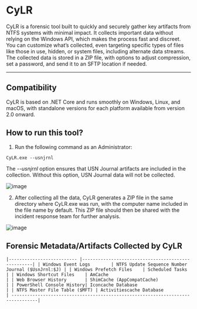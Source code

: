 # CyLR

CyLR is a forensic tool built to quickly and securely gather key artifacts from NTFS systems with minimal impact. It collects important data without relying on the Windows API, which makes the process fast and discreet. You can customize what’s collected, even targeting specific types of files like those in use, hidden, or system files, including alternate data streams. The collected data is stored in a ZIP file, with options to adjust compression, set a password, and send it to an SFTP location if needed.

---

## Compatibility

CyLR is based on .NET Core and runs smoothly on Windows, Linux, and macOS, with standalone versions for each platform available from version 2.0 onward.

## How to run this tool?

1. Run the following command as an Administrator:

```
CyLR.exe --usnjrnl
```

The *--usnjrnl* option ensures that USN Journal artifacts are included in the collection. Without this option, USN Journal data will not be collected.

![image](https://github.com/user-attachments/assets/cc524d02-01a1-430d-a314-38e999164a0e)

2. After collecting all the data, CyLR generates a ZIP file in the same directory where CyLR.exe was run, with the computer name included in the file name by default. This ZIP file should then be shared with the incident response team for further analysis.

![image](https://github.com/user-attachments/assets/d071c488-4316-44c3-b679-18b522947e87)

## Forensic Metadata/Artifacts Collected by CyLR

`
|-------------------------- |---------------------------------------------------|
| Windows Event Logs        | NTFS Update Sequence Number Journal ($UsnJrnl:$J) |
| Windows Prefetch Files    | Scheduled Tasks                                   |
| Windows Shortcut Files    | AmCache                                           |
| Web Browser History       | ShimCache (AppCompatCache)                        |
| PowerShell Console History| Iconcache Database                                |
| NTFS Master File Table ($MFT) | Activitiescache Database                      |
--------------------------------------------------------------------------------|
`



